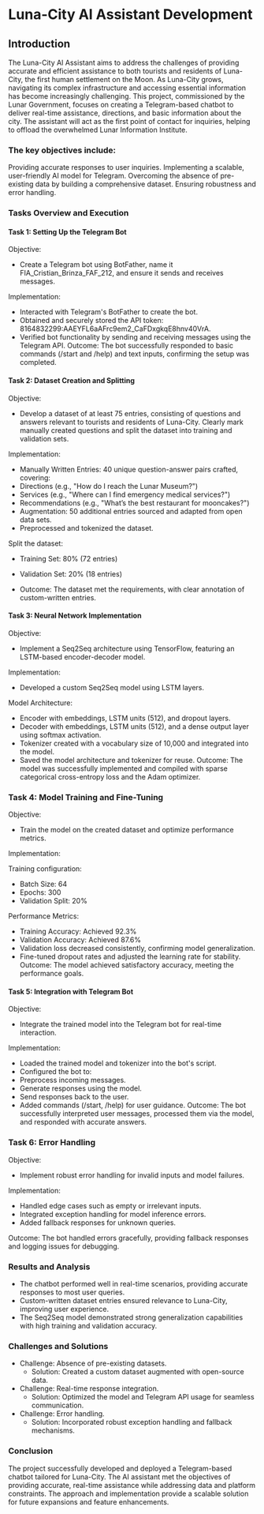 # Luna-City AI Assistant Development

## Introduction
The Luna-City AI Assistant aims to address the challenges of providing accurate and efficient assistance to both tourists and residents of Luna-City, the first human settlement on the Moon. As Luna-City grows, navigating its complex infrastructure and accessing essential information has become increasingly challenging. This project, commissioned by the Lunar Government, focuses on creating a Telegram-based chatbot to deliver real-time assistance, directions, and basic information about the city. The assistant will act as the first point of contact for inquiries, helping to offload the overwhelmed Lunar Information Institute.

### The key objectives include:

Providing accurate responses to user inquiries.
Implementing a scalable, user-friendly AI model for Telegram.
Overcoming the absence of pre-existing data by building a comprehensive dataset.
Ensuring robustness and error handling.


### Tasks Overview and Execution

#### Task 1: Setting Up the Telegram Bot

Objective:
- Create a Telegram bot using BotFather, name it FIA_Cristian_Brinza_FAF_212, and ensure it sends and receives messages.

Implementation:

- Interacted with Telegram's BotFather to create the bot.
- Obtained and securely stored the API token: 8164832299:AAEYFL6aAFrc9em2_CaFDxgkqE8hnv40VrA.
- Verified bot functionality by sending and receiving messages using the Telegram API. 
Outcome: The bot successfully responded to basic commands (/start and /help) and text inputs, confirming the setup was completed.

#### Task 2: Dataset Creation and Splitting
Objective:
- Develop a dataset of at least 75 entries, consisting of questions and answers relevant to tourists and residents of Luna-City. Clearly mark manually created questions and split the dataset into training and validation sets.

Implementation:

- Manually Written Entries: 40 unique question-answer pairs crafted, covering:
- Directions (e.g., "How do I reach the Lunar Museum?")
- Services (e.g., "Where can I find emergency medical services?")
- Recommendations (e.g., "What’s the best restaurant for mooncakes?")
- Augmentation: 50 additional entries sourced and adapted from open data sets.
- Preprocessed and tokenized the dataset. 

Split the dataset:
- Training Set: 80% (72 entries)
- Validation Set: 20% (18 entries)

- Outcome: The dataset met the requirements, with clear annotation of custom-written entries.


#### Task 3: Neural Network Implementation
Objective:
- Implement a Seq2Seq architecture using TensorFlow, featuring an LSTM-based encoder-decoder model.

Implementation:

- Developed a custom Seq2Seq model using LSTM layers.

Model Architecture:
- Encoder with embeddings, LSTM units (512), and dropout layers.
- Decoder with embeddings, LSTM units (512), and a dense output layer using softmax activation.
- Tokenizer created with a vocabulary size of 10,000 and integrated into the model.
- Saved the model architecture and tokenizer for reuse.
Outcome: The model was successfully implemented and compiled with sparse categorical cross-entropy loss and the Adam optimizer.

### Task 4: Model Training and Fine-Tuning
Objective:
- Train the model on the created dataset and optimize performance metrics.

Implementation:

Training configuration:
- Batch Size: 64
- Epochs: 300
- Validation Split: 20%

Performance Metrics:
- Training Accuracy: Achieved 92.3%
- Validation Accuracy: Achieved 87.6%
- Validation loss decreased consistently, confirming model generalization.
- Fine-tuned dropout rates and adjusted the learning rate for stability.
Outcome: The model achieved satisfactory accuracy, meeting the performance goals.

#### Task 5: Integration with Telegram Bot
Objective:
- Integrate the trained model into the Telegram bot for real-time interaction.

Implementation:
- Loaded the trained model and tokenizer into the bot's script.
- Configured the bot to:
- Preprocess incoming messages.
- Generate responses using the model.
- Send responses back to the user.
- Added commands (/start, /help) for user guidance.
Outcome: The bot successfully interpreted user messages, processed them via the model, and responded with accurate answers.

### Task 6: Error Handling
Objective:
- Implement robust error handling for invalid inputs and model failures.

Implementation:
- Handled edge cases such as empty or irrelevant inputs.
- Integrated exception handling for model inference errors.
- Added fallback responses for unknown queries. 

Outcome: The bot handled errors gracefully, providing fallback responses and logging issues for debugging.

### Results and Analysis
- The chatbot performed well in real-time scenarios, providing accurate responses to most user queries.
- Custom-written dataset entries ensured relevance to Luna-City, improving user experience.
- The Seq2Seq model demonstrated strong generalization capabilities with high training and validation accuracy.

### Challenges and Solutions
- Challenge: Absence of pre-existing datasets. 
  - Solution: Created a custom dataset augmented with open-source data.
- Challenge: Real-time response integration.
  - Solution: Optimized the model and Telegram API usage for seamless communication.
- Challenge: Error handling.
  - Solution: Incorporated robust exception handling and fallback mechanisms.


### Conclusion

The project successfully developed and deployed a Telegram-based chatbot tailored for Luna-City. The AI assistant met the objectives of providing accurate, real-time assistance while addressing data and platform constraints. The approach and implementation provide a scalable solution for future expansions and feature enhancements.

